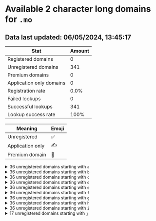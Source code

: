 # Available 2 character long domains for `.mo`

## Data last updated: 06/05/2024, 13:45:17

|Stat|Amount|
|--|--|
|Registered domains|0|
|Unregistered domains|341|
|Premium domains|0|
|Application only domains|0|
|Registration rate|0.0%|
|Failed lookups|0|
|Successful lookups|341|
|Lookup success rate|100%|


|Meaning|Emoji|
|--|--|
|Unregistered|:white_check_mark:|
|Application only|:writing_hand:|
|Premium domain|:gem:|

<details>
<summary>36 unregistered domains starting with <bold><code>a</code></bold></summary>

|Type|Domain|
|--|--|
|:white_check_mark:|`a0.mo`|
|:white_check_mark:|`a1.mo`|
|:white_check_mark:|`a2.mo`|
|:white_check_mark:|`a3.mo`|
|:white_check_mark:|`a4.mo`|
|:white_check_mark:|`a5.mo`|
|:white_check_mark:|`a6.mo`|
|:white_check_mark:|`a7.mo`|
|:white_check_mark:|`a8.mo`|
|:white_check_mark:|`a9.mo`|
|:white_check_mark:|`aa.mo`|
|:white_check_mark:|`ab.mo`|
|:white_check_mark:|`ac.mo`|
|:white_check_mark:|`ad.mo`|
|:white_check_mark:|`ae.mo`|
|:white_check_mark:|`af.mo`|
|:white_check_mark:|`ag.mo`|
|:white_check_mark:|`ah.mo`|
|:white_check_mark:|`ai.mo`|
|:white_check_mark:|`aj.mo`|
|:white_check_mark:|`ak.mo`|
|:white_check_mark:|`al.mo`|
|:white_check_mark:|`am.mo`|
|:white_check_mark:|`an.mo`|
|:white_check_mark:|`ao.mo`|
|:white_check_mark:|`ap.mo`|
|:white_check_mark:|`aq.mo`|
|:white_check_mark:|`ar.mo`|
|:white_check_mark:|`as.mo`|
|:white_check_mark:|`at.mo`|
|:white_check_mark:|`au.mo`|
|:white_check_mark:|`av.mo`|
|:white_check_mark:|`aw.mo`|
|:white_check_mark:|`ax.mo`|
|:white_check_mark:|`ay.mo`|
|:white_check_mark:|`az.mo`|
</details>
<details>
<summary>36 unregistered domains starting with <bold><code>b</code></bold></summary>

|Type|Domain|
|--|--|
|:white_check_mark:|`b0.mo`|
|:white_check_mark:|`b1.mo`|
|:white_check_mark:|`b2.mo`|
|:white_check_mark:|`b3.mo`|
|:white_check_mark:|`b4.mo`|
|:white_check_mark:|`b5.mo`|
|:white_check_mark:|`b6.mo`|
|:white_check_mark:|`b7.mo`|
|:white_check_mark:|`b8.mo`|
|:white_check_mark:|`b9.mo`|
|:white_check_mark:|`ba.mo`|
|:white_check_mark:|`bb.mo`|
|:white_check_mark:|`bc.mo`|
|:white_check_mark:|`bd.mo`|
|:white_check_mark:|`be.mo`|
|:white_check_mark:|`bf.mo`|
|:white_check_mark:|`bg.mo`|
|:white_check_mark:|`bh.mo`|
|:white_check_mark:|`bi.mo`|
|:white_check_mark:|`bj.mo`|
|:white_check_mark:|`bk.mo`|
|:white_check_mark:|`bl.mo`|
|:white_check_mark:|`bm.mo`|
|:white_check_mark:|`bn.mo`|
|:white_check_mark:|`bo.mo`|
|:white_check_mark:|`bp.mo`|
|:white_check_mark:|`bq.mo`|
|:white_check_mark:|`br.mo`|
|:white_check_mark:|`bs.mo`|
|:white_check_mark:|`bt.mo`|
|:white_check_mark:|`bu.mo`|
|:white_check_mark:|`bv.mo`|
|:white_check_mark:|`bw.mo`|
|:white_check_mark:|`bx.mo`|
|:white_check_mark:|`by.mo`|
|:white_check_mark:|`bz.mo`|
</details>
<details>
<summary>36 unregistered domains starting with <bold><code>c</code></bold></summary>

|Type|Domain|
|--|--|
|:white_check_mark:|`c0.mo`|
|:white_check_mark:|`c1.mo`|
|:white_check_mark:|`c2.mo`|
|:white_check_mark:|`c3.mo`|
|:white_check_mark:|`c4.mo`|
|:white_check_mark:|`c5.mo`|
|:white_check_mark:|`c6.mo`|
|:white_check_mark:|`c7.mo`|
|:white_check_mark:|`c8.mo`|
|:white_check_mark:|`c9.mo`|
|:white_check_mark:|`ca.mo`|
|:white_check_mark:|`cb.mo`|
|:white_check_mark:|`cc.mo`|
|:white_check_mark:|`cd.mo`|
|:white_check_mark:|`ce.mo`|
|:white_check_mark:|`cf.mo`|
|:white_check_mark:|`cg.mo`|
|:white_check_mark:|`ch.mo`|
|:white_check_mark:|`ci.mo`|
|:white_check_mark:|`cj.mo`|
|:white_check_mark:|`ck.mo`|
|:white_check_mark:|`cl.mo`|
|:white_check_mark:|`cm.mo`|
|:white_check_mark:|`cn.mo`|
|:white_check_mark:|`co.mo`|
|:white_check_mark:|`cp.mo`|
|:white_check_mark:|`cq.mo`|
|:white_check_mark:|`cr.mo`|
|:white_check_mark:|`cs.mo`|
|:white_check_mark:|`ct.mo`|
|:white_check_mark:|`cu.mo`|
|:white_check_mark:|`cv.mo`|
|:white_check_mark:|`cw.mo`|
|:white_check_mark:|`cx.mo`|
|:white_check_mark:|`cy.mo`|
|:white_check_mark:|`cz.mo`|
</details>
<details>
<summary>36 unregistered domains starting with <bold><code>d</code></bold></summary>

|Type|Domain|
|--|--|
|:white_check_mark:|`d0.mo`|
|:white_check_mark:|`d1.mo`|
|:white_check_mark:|`d2.mo`|
|:white_check_mark:|`d3.mo`|
|:white_check_mark:|`d4.mo`|
|:white_check_mark:|`d5.mo`|
|:white_check_mark:|`d6.mo`|
|:white_check_mark:|`d7.mo`|
|:white_check_mark:|`d8.mo`|
|:white_check_mark:|`d9.mo`|
|:white_check_mark:|`da.mo`|
|:white_check_mark:|`db.mo`|
|:white_check_mark:|`dc.mo`|
|:white_check_mark:|`dd.mo`|
|:white_check_mark:|`de.mo`|
|:white_check_mark:|`df.mo`|
|:white_check_mark:|`dg.mo`|
|:white_check_mark:|`dh.mo`|
|:white_check_mark:|`di.mo`|
|:white_check_mark:|`dj.mo`|
|:white_check_mark:|`dk.mo`|
|:white_check_mark:|`dl.mo`|
|:white_check_mark:|`dm.mo`|
|:white_check_mark:|`dn.mo`|
|:white_check_mark:|`do.mo`|
|:white_check_mark:|`dp.mo`|
|:white_check_mark:|`dq.mo`|
|:white_check_mark:|`dr.mo`|
|:white_check_mark:|`ds.mo`|
|:white_check_mark:|`dt.mo`|
|:white_check_mark:|`du.mo`|
|:white_check_mark:|`dv.mo`|
|:white_check_mark:|`dw.mo`|
|:white_check_mark:|`dx.mo`|
|:white_check_mark:|`dy.mo`|
|:white_check_mark:|`dz.mo`|
</details>
<details>
<summary>36 unregistered domains starting with <bold><code>e</code></bold></summary>

|Type|Domain|
|--|--|
|:white_check_mark:|`e0.mo`|
|:white_check_mark:|`e1.mo`|
|:white_check_mark:|`e2.mo`|
|:white_check_mark:|`e3.mo`|
|:white_check_mark:|`e4.mo`|
|:white_check_mark:|`e5.mo`|
|:white_check_mark:|`e6.mo`|
|:white_check_mark:|`e7.mo`|
|:white_check_mark:|`e8.mo`|
|:white_check_mark:|`e9.mo`|
|:white_check_mark:|`ea.mo`|
|:white_check_mark:|`eb.mo`|
|:white_check_mark:|`ec.mo`|
|:white_check_mark:|`ed.mo`|
|:white_check_mark:|`ee.mo`|
|:white_check_mark:|`ef.mo`|
|:white_check_mark:|`eg.mo`|
|:white_check_mark:|`eh.mo`|
|:white_check_mark:|`ei.mo`|
|:white_check_mark:|`ej.mo`|
|:white_check_mark:|`ek.mo`|
|:white_check_mark:|`el.mo`|
|:white_check_mark:|`em.mo`|
|:white_check_mark:|`en.mo`|
|:white_check_mark:|`eo.mo`|
|:white_check_mark:|`ep.mo`|
|:white_check_mark:|`eq.mo`|
|:white_check_mark:|`er.mo`|
|:white_check_mark:|`es.mo`|
|:white_check_mark:|`et.mo`|
|:white_check_mark:|`eu.mo`|
|:white_check_mark:|`ev.mo`|
|:white_check_mark:|`ew.mo`|
|:white_check_mark:|`ex.mo`|
|:white_check_mark:|`ey.mo`|
|:white_check_mark:|`ez.mo`|
</details>
<details>
<summary>36 unregistered domains starting with <bold><code>f</code></bold></summary>

|Type|Domain|
|--|--|
|:white_check_mark:|`f0.mo`|
|:white_check_mark:|`f1.mo`|
|:white_check_mark:|`f2.mo`|
|:white_check_mark:|`f3.mo`|
|:white_check_mark:|`f4.mo`|
|:white_check_mark:|`f5.mo`|
|:white_check_mark:|`f6.mo`|
|:white_check_mark:|`f7.mo`|
|:white_check_mark:|`f8.mo`|
|:white_check_mark:|`f9.mo`|
|:white_check_mark:|`fa.mo`|
|:white_check_mark:|`fb.mo`|
|:white_check_mark:|`fc.mo`|
|:white_check_mark:|`fd.mo`|
|:white_check_mark:|`fe.mo`|
|:white_check_mark:|`ff.mo`|
|:white_check_mark:|`fg.mo`|
|:white_check_mark:|`fh.mo`|
|:white_check_mark:|`fi.mo`|
|:white_check_mark:|`fj.mo`|
|:white_check_mark:|`fk.mo`|
|:white_check_mark:|`fl.mo`|
|:white_check_mark:|`fm.mo`|
|:white_check_mark:|`fn.mo`|
|:white_check_mark:|`fo.mo`|
|:white_check_mark:|`fp.mo`|
|:white_check_mark:|`fq.mo`|
|:white_check_mark:|`fr.mo`|
|:white_check_mark:|`fs.mo`|
|:white_check_mark:|`ft.mo`|
|:white_check_mark:|`fu.mo`|
|:white_check_mark:|`fv.mo`|
|:white_check_mark:|`fw.mo`|
|:white_check_mark:|`fx.mo`|
|:white_check_mark:|`fy.mo`|
|:white_check_mark:|`fz.mo`|
</details>
<details>
<summary>36 unregistered domains starting with <bold><code>g</code></bold></summary>

|Type|Domain|
|--|--|
|:white_check_mark:|`g0.mo`|
|:white_check_mark:|`g1.mo`|
|:white_check_mark:|`g2.mo`|
|:white_check_mark:|`g3.mo`|
|:white_check_mark:|`g4.mo`|
|:white_check_mark:|`g5.mo`|
|:white_check_mark:|`g6.mo`|
|:white_check_mark:|`g7.mo`|
|:white_check_mark:|`g8.mo`|
|:white_check_mark:|`g9.mo`|
|:white_check_mark:|`ga.mo`|
|:white_check_mark:|`gb.mo`|
|:white_check_mark:|`gc.mo`|
|:white_check_mark:|`gd.mo`|
|:white_check_mark:|`ge.mo`|
|:white_check_mark:|`gf.mo`|
|:white_check_mark:|`gg.mo`|
|:white_check_mark:|`gh.mo`|
|:white_check_mark:|`gi.mo`|
|:white_check_mark:|`gj.mo`|
|:white_check_mark:|`gk.mo`|
|:white_check_mark:|`gl.mo`|
|:white_check_mark:|`gm.mo`|
|:white_check_mark:|`gn.mo`|
|:white_check_mark:|`go.mo`|
|:white_check_mark:|`gp.mo`|
|:white_check_mark:|`gq.mo`|
|:white_check_mark:|`gr.mo`|
|:white_check_mark:|`gs.mo`|
|:white_check_mark:|`gt.mo`|
|:white_check_mark:|`gu.mo`|
|:white_check_mark:|`gv.mo`|
|:white_check_mark:|`gw.mo`|
|:white_check_mark:|`gx.mo`|
|:white_check_mark:|`gy.mo`|
|:white_check_mark:|`gz.mo`|
</details>
<details>
<summary>36 unregistered domains starting with <bold><code>h</code></bold></summary>

|Type|Domain|
|--|--|
|:white_check_mark:|`h0.mo`|
|:white_check_mark:|`h1.mo`|
|:white_check_mark:|`h2.mo`|
|:white_check_mark:|`h3.mo`|
|:white_check_mark:|`h4.mo`|
|:white_check_mark:|`h5.mo`|
|:white_check_mark:|`h6.mo`|
|:white_check_mark:|`h7.mo`|
|:white_check_mark:|`h8.mo`|
|:white_check_mark:|`h9.mo`|
|:white_check_mark:|`ha.mo`|
|:white_check_mark:|`hb.mo`|
|:white_check_mark:|`hc.mo`|
|:white_check_mark:|`hd.mo`|
|:white_check_mark:|`he.mo`|
|:white_check_mark:|`hf.mo`|
|:white_check_mark:|`hg.mo`|
|:white_check_mark:|`hh.mo`|
|:white_check_mark:|`hi.mo`|
|:white_check_mark:|`hj.mo`|
|:white_check_mark:|`hk.mo`|
|:white_check_mark:|`hl.mo`|
|:white_check_mark:|`hm.mo`|
|:white_check_mark:|`hn.mo`|
|:white_check_mark:|`ho.mo`|
|:white_check_mark:|`hp.mo`|
|:white_check_mark:|`hq.mo`|
|:white_check_mark:|`hr.mo`|
|:white_check_mark:|`hs.mo`|
|:white_check_mark:|`ht.mo`|
|:white_check_mark:|`hu.mo`|
|:white_check_mark:|`hv.mo`|
|:white_check_mark:|`hw.mo`|
|:white_check_mark:|`hx.mo`|
|:white_check_mark:|`hy.mo`|
|:white_check_mark:|`hz.mo`|
</details>
<details>
<summary>36 unregistered domains starting with <bold><code>i</code></bold></summary>

|Type|Domain|
|--|--|
|:white_check_mark:|`i0.mo`|
|:white_check_mark:|`i1.mo`|
|:white_check_mark:|`i2.mo`|
|:white_check_mark:|`i3.mo`|
|:white_check_mark:|`i4.mo`|
|:white_check_mark:|`i5.mo`|
|:white_check_mark:|`i6.mo`|
|:white_check_mark:|`i7.mo`|
|:white_check_mark:|`i8.mo`|
|:white_check_mark:|`i9.mo`|
|:white_check_mark:|`ia.mo`|
|:white_check_mark:|`ib.mo`|
|:white_check_mark:|`ic.mo`|
|:white_check_mark:|`id.mo`|
|:white_check_mark:|`ie.mo`|
|:white_check_mark:|`if.mo`|
|:white_check_mark:|`ig.mo`|
|:white_check_mark:|`ih.mo`|
|:white_check_mark:|`ii.mo`|
|:white_check_mark:|`ij.mo`|
|:white_check_mark:|`ik.mo`|
|:white_check_mark:|`il.mo`|
|:white_check_mark:|`im.mo`|
|:white_check_mark:|`in.mo`|
|:white_check_mark:|`io.mo`|
|:white_check_mark:|`ip.mo`|
|:white_check_mark:|`iq.mo`|
|:white_check_mark:|`ir.mo`|
|:white_check_mark:|`is.mo`|
|:white_check_mark:|`it.mo`|
|:white_check_mark:|`iu.mo`|
|:white_check_mark:|`iv.mo`|
|:white_check_mark:|`iw.mo`|
|:white_check_mark:|`ix.mo`|
|:white_check_mark:|`iy.mo`|
|:white_check_mark:|`iz.mo`|
</details>
<details>
<summary>17 unregistered domains starting with <bold><code>j</code></bold></summary>

|Type|Domain|
|--|--|
|:white_check_mark:|`ja.mo`|
|:white_check_mark:|`jb.mo`|
|:white_check_mark:|`jc.mo`|
|:white_check_mark:|`jd.mo`|
|:white_check_mark:|`je.mo`|
|:white_check_mark:|`jf.mo`|
|:white_check_mark:|`jg.mo`|
|:white_check_mark:|`jh.mo`|
|:white_check_mark:|`ji.mo`|
|:white_check_mark:|`jj.mo`|
|:white_check_mark:|`jk.mo`|
|:white_check_mark:|`jl.mo`|
|:white_check_mark:|`jm.mo`|
|:white_check_mark:|`jn.mo`|
|:white_check_mark:|`jo.mo`|
|:white_check_mark:|`jp.mo`|
|:white_check_mark:|`jq.mo`|
</details>